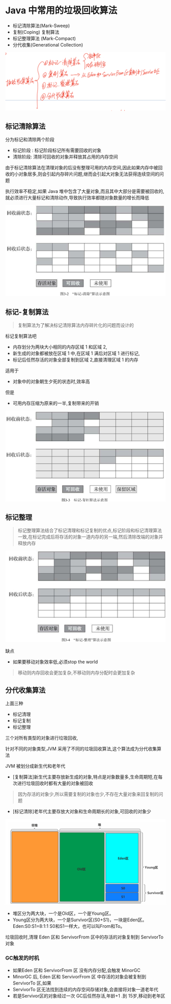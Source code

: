 # Java 中常用的垃圾回收算法

- 标记清除算法(Mark-Sweep)
- 复制(Coping) 复制算法
- 标记整理算法 (Mark-Compact)
- 分代收集(Generational Collection) 

![image-20200526214745413](../../assets/image-20200526214745413.png)

## 标记清除算法

分为标记和清除两个阶段

- 标记阶段 : 标记阶段标记所有需要回收的对象
- 清除阶段: 清除可回收的对象并释放其占用的内存空间

由于标记清除算法在清理对象的后没有整理可用的内存空间,因此如果内存中被回收的小对象居多,则会引起内存碎片问题,继而会引起大对象无法获得连续空间的问题

执行效率不稳定,如果 Java 堆中包含了大量对象,而且其中大部分是需要被回收的,就必须进行大量标记和清除动作,导致执行效率都随对象数量的增长而降低

![image-20200526215155327](../../assets/image-20200526215155327.png)

## 标记-复制算法

> 复制算法为了解决标记清除算法内存碎片化的问题而设计的

标记复制算法吧

- 内存划分为两块大小相同的内存区域 1 和区域 2,
- 新生成的对象都被放在区域 1 中,在区域 1 满后对区域 1 进行标记,
- 标记后任然存活的对象全部复制到区域 2,直接清理区域 1 的内存

适用于

- 对象中的对象朝生夕死的状态时,效率高

但是

- 可用内存压缩为原来的一半,复制带来的开销

![image-20200526215534085](../../assets/image-20200526215534085.png)

## 标记整理

> 标记整理算法结合了标记清理和标记复制的优点,标记阶段和标记清理算法一致,在标记完成后将存活的对象一道内存的另一端,然后清除改端的对象并释放内存

![image-20200526215658305](../../assets/image-20200526215658305.png)

缺点

- 如果要移动对象效率低,必须stop the world 



> 移动则内存回收会更加复杂,不移动则内存分配时会更加复杂

## 分代收集算法

上面三种

- 标记清理
- 标记复制
- 标记整理

三个对所有类型的对象进行垃圾回收,

针对不同的对象类型,JVM 采用了不同的垃圾回收算法,这个算法成为分代收集算法

JVM 被划分成新生代和老年代

- [复制算法]新生代主要存放新生成的对象,特点是对象数量多,生命周期短,在每次进行垃圾回收时都有大量的对象被回收

> 因为存活的对象少,所以需要复制的对象也少,不存在大量对象来回复制的问题

- [标记清除]老年代主要存放大对象和生命周期长的对象,可回收的对象少

![image-20200526222439108](../../assets/image-20200526222439108.png)



- 堆区分为两大块，一个是Old区，一个是Young区。 
- Young区分为两大块，一个是Survivor区(S0+S1)，一块是Eden区。 Eden:S0:S1=8:1:1 S0和S1一样大，也可以叫From和To。

垃圾回收时,清理 Eden 区和 ServivorFrom 区中的存活的对象复制到 ServivorTo 对象



### GC触发的时机

- 如果Eden 区和 ServivorFrom 区 没有内存分配,会触发 MinorGC
- MinorGC 后, Eden 区和 ServivorFrom 区  中存活的对象会被复制到 ServivorTo 区,如果 
- ServivorTo 区无法找到连续的内存空间存储对象,会直接将对象一道老年代
- 若是Servivor区的对象经过一次 GC后任然存活,年龄+1 .到 15岁,移动到老年区